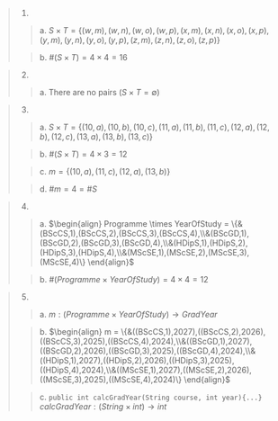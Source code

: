 
>1.
>>a. $S \times T = \{(w,m),(w,n),(w,o),(w,p),(x,m),(x,n),(x,o),(x,p),(y,m),(y,n),(y,o),(y,p),(z,m),(z,n),(z,o),(z,p)\}$
>
>>b. $\#(S \times T) = 4 \times 4 = 16$

>2. 
>> a. There are no pairs ($S \times T = \emptyset$)

>3.
>>a. $S \times T = \{(10,a),(10,b),(10,c),(11,a),(11,b),(11,c),(12,a),(12,b),(12,c),(13,a),(13,b),(13,c)\}$
>
>>b. $\#(S \times T) = 4 \times 3 = 12$
>
>>c. $m = \{(10,a), (11, c), (12, a), (13, b)\}$
>
>>d. $\#m = 4 = \#S$

>4.
>>a. $\begin{align} Programme \times YearOfStudy = \{&(BScCS,1),(BScCS,2),(BScCS,3),(BScCS,4),\\&(BScGD,1),(BScGD,2),(BScGD,3),(BScGD,4),\\&(HDipS,1),(HDipS,2),(HDipS,3),(HDipS,4),\\&(MScSE,1),(MScSE,2),(MScSE,3),(MScSE,4)\} \end{align}$
>
>>b. $\#(Programme \times YearOfStudy) = 4 \times 4 = 12$

>5.
>>a. $m:(Programme \times YearOfStudy) \rightarrow GradYear$ 
>
>>b. $\begin{align} m = \{&((BScCS,1),2027),((BScCS,2),2026),((BScCS,3),2025),((BScCS,4),2024),\\&((BScGD,1),2027),((BScGD,2),2026),((BScGD,3),2025),((BScGD,4),2024),\\&((HDipS,1),2027),((HDipS,2),2026),((HDipS,3),2025),((HDipS,4),2024),\\&((MScSE,1),2027),((MScSE,2),2026),((MScSE,3),2025),((MScSE,4),2024)\} \end{align}$
>
>>c. `public int calcGradYear(String course, int year){...}`
>>    $calcGradYear: (String \times int) \rightarrow int$
